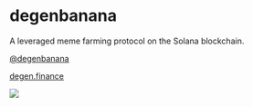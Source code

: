 # degenbanana
A leveraged meme farming protocol on the Solana blockchain.

[@degenbanana](https://twitter.com/degenbanana)

[degen.finance](http://degen.finance)

![](https://cdn.shopify.com/s/files/1/0998/1866/products/DSC_5380_1024x1024@2x.jpg?v=1442721992)
